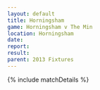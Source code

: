 ```yaml
---
layout: default
title: Horningsham
game: Horningsham v The Min
location: Horningsham
date: 
report: 
result: 
parent: 2013 Fixtures
---
```


{% include matchDetails %}
